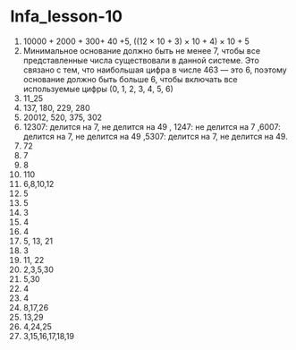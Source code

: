 # Infa_lesson-10 
1. 10000 + 2000 + 300+ 40 +5, ((12 × 10 + 3) × 10 + 4) × 10 + 5
2. Минимальное основание должно быть не менее 7, чтобы все представленные числа существовали в данной системе. Это связано с тем, что наибольшая цифра в числе 463 — это 6, поэтому основание должно быть больше 6, чтобы включать все используемые цифры (0, 1, 2, 3, 4, 5, 6)
3. 11_25
4. 137, 180, 229, 280
5. 20012, 520, 375, 302
6. 12307: делится на 7, не делится на 49 , 1247: не делится на 7 ,6007: делится на 7, не делится на 49 ,5307: делится на 7, не делится на 49.
7.  72
8.  7
9.  8
10.  110
11.  6,8,10,12
12. 5
13. 5
14. 3
15. 4
16. 4
17. 5, 13, 21
18. 3
19. 11, 22
20. 2,3,5,30
21. 5,30
22. 4
23. 4
24. 8,17,26
25. 13,29
26. 4,24,25
27. 3,15,16,17,18,19
